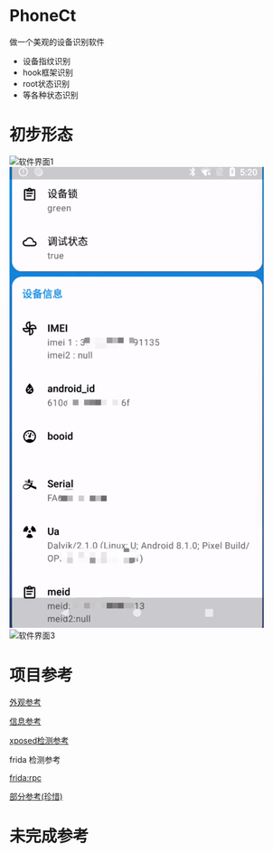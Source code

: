 # PhoneCt

做一个美观的设备识别软件

- 设备指纹识别
- hook框架识别
- root状态识别
- 等各种状态识别

# 初步形态
![软件界面1](imgs/img1.png)
![软件界面2](imgs/img.png)
![软件界面3](imgs/img2.png)



# 项目参考
[外观参考](https://github.com/WangDaYeeeeee/GeometricWeather)

[信息参考](https://github.com/song-dev/device-info)

[xposed检测参考](https://github.com/TUGOhost/anti_Android)

frida 检测参考

[frida:rpc ](https://github.com/xxr0ss/AntiFrida/blob/main/app/src/main/cpp/antifrida.cpp)

[部分参考(珍惜)](https://bbs.kanxue.com/thread-277402.htm#msg_header_h3_9)

# 未完成参考
